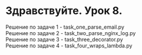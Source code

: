 # Здравствуйте. Урок 8.
Решение по задаче 1 - task_one_parse_email.py<br>
Решение по задаче 2 - task_two_parse_nginx_log.py<br>
Решение по задаче 3 - task_three_decorator.py<br>
Решение по задаче 4 - task_four_wraps_lambda.py<br>
